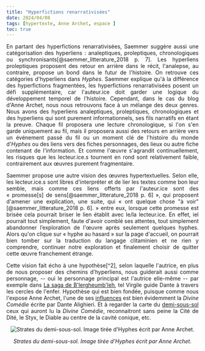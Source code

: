 ```yaml
---
title: "Hyperfictions renarrativisées"
date: 2024/04/08
tags: [hypertexte, Anne Archet, espace ]
toc: true
---
```


<DIV STYLE="text-align:justify">

En partant des hyperfictions renarrativisées, Saemmer suggère aussi une catégorisation des hyperliens : analeptiques, proleptiques, chronologiques ou
synchronisants[@saemmer_litterature_2018 p. 7]. Les hyperliens proleptiques proposent des retour en arrière dans le récit, l'analepse, au contraire, propose un bond dans le futur de l'histoire. On retrouve ces catégories d'hyperliens dans *Hyphes*. Saemmer explique qu'à la différence des hyperfictions fragmentées, les hyperfictions renarrativisées posent un défi supplémentaire, car l'auteur.ice doit garder une logique du développement temporel de l'histoire.  Cependant, dans le cas du blog d'Anne Archet, nous nous retrouvons face à un mélange des deux genres. Nous avons des hyperliens analeptiques, proleptiques, chronologiques et des hyperliens qui sont purement informationnels, ses fils narratifs en étant la preuve. Chaque fil proposera une lecture chronologique, si l'on s'en garde uniquement au fil, mais il proposera aussi des retours en arrière vers un événement passé du fil ou un moment clé de l'histoire du monde d'*Hyphes* ou des liens vers des fiches personnages, des lieux ou autre fiche contenant de l'information. Et comme l'œuvre s'agrandit continuellement, les risques que les lecteur.ice.s tournent en rond sont relativement faible, contrairement aux œuvres purement fragmentaire. 

Saemmer propose une autre vision des œuvres hypertextuelles. Selon elle, les lecteur.ice.s sont libres d'interpréter et de lier les textes comme bon leur semble, mais comme ces liens offerts par l'auteur.ice sont des « promesse[s] de sens[@saemmer_litterature_2018 p. 6] », qui proposent d'amener une explication, une suite, qui « ont quelque
chose "à voir"[@saemmer_litterature_2018 p. 6]. » entre eux, lorsque cette promesse est brisée cela pourrait briser le lien établit avec le/la lecteur.ice. En effet, iel pourrait tout simplement, faute d'avoir comblé ses attentes, tout simplement abandonner l’exploration de l'œuvre après seulement quelques hyphes. Alors qu'on clique sur « hyphe au hasard » sur la page d'accueil, on pourrait bien tomber sur la traduction du langage clitaminien et ne rien y comprendre, continuer notre exploration et finalement choisir de quitter cette œuvre franchement étrange. 

Cette vision fait écho à une hypothèse[^2], selon laquelle l'autrice, en plus de nous proposer des chemins d'hyperliens, nous guiderait aussi comme personnage, -- oui le personnage principal est l'autrice elle-même -- par exemple dans [La saga de B'lergheumb'leh](https://hyphes.net/index.php/La_saga_de_B%27lergheumb%27leh), tel Virgile guide Dante à travers les cercles de l'enfer. Hypothèse qui est bien fondée, puisque comme nous l'expose Anne Archet, l'une de ses [influences](https://hyphes.net/index.php/Hyphes:%C3%80_propos_de) est bien évidemment la *Divine Comédie* écrite par Dante Alighieri. Et à regarder la carte du [demi-sous-sol](https://hyphes.net/index.php/Le_demi-sous-sol) ceux qui auront lu la *Divine Comédie*, reconnaitront sans peine la Cité de Dité, le Styx, le Diable au centre de la cavité conique, etc. 

<DIV STYLE="text-align:center">

![Strates du demi-sous-sol. Image tirée d'*Hyphes* écrit par Anne Archet.](https://hyphes.net/images/thumb/7/79/Carte_du_demi-sous-sol.png/462px-Carte_du_demi-sous-sol.png)

*Strates du demi-sous-sol. Image tirée d'Hyphes écrit par Anne Archet.*
